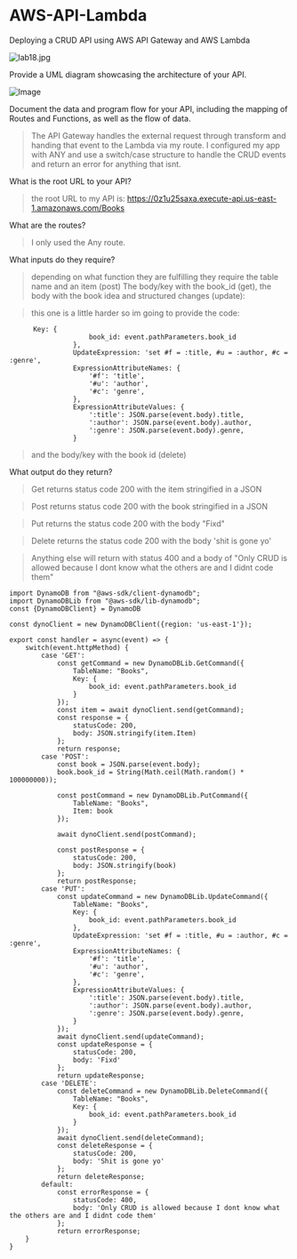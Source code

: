 # AWS-API-Lambda
Deploying a CRUD API using AWS API Gateway and AWS Lambda

![lab18.jpg](https://i.postimg.cc/nr1BNy0x/lab18.jpg)

Provide a UML diagram showcasing the architecture of your API.

![Image](https://d2908q01vomqb2.cloudfront.net/22d200f8670dbdb3e253a90eee5098477c95c23d/2018/01/21/AR_Diagram_010418.png)

Document the data and program flow for your API, including the mapping of Routes and Functions, as well as the flow of data.

>The API Gateway handles the external request through transform and handing that event to the Lambda via my route. I configured my app with ANY and use a switch/case structure to handle the CRUD events and return an error for anything that isnt.

What is the root URL to your API?
> the root URL to my API is: https://0z1u25saxa.execute-api.us-east-1.amazonaws.com/Books

What are the routes?
> I only used the Any route.

What inputs do they require?
>depending on what function they are fulfilling they require the table name and an item (post) The body/key with the book_id (get), the body with the book idea and structured changes (update):

> this one is a little harder so im going to provide the code: 
```
      Key: {
                    book_id: event.pathParameters.book_id
                },
                UpdateExpression: 'set #f = :title, #u = :author, #c = :genre',
                ExpressionAttributeNames: {
                    '#f': 'title',
                    '#u': 'author',
                    '#c': 'genre',
                },
                ExpressionAttributeValues: {
                    ':title': JSON.parse(event.body).title,
                    ':author': JSON.parse(event.body).author,
                    ':genre': JSON.parse(event.body).genre,
                }
```

> and the body/key with the book id (delete)

What output do they return?

>Get returns status code 200 with the item stringified in a JSON<br>

>Post returns status code 200 with the book stringified in a JSON<br>

>Put returns the status code 200 with the body "Fixd"<br>

>Delete returns the status code 200 with the body 'shit is gone yo'<br>

>Anything else will return with status 400 and a body of "Only CRUD is allowed because I dont know what the others are and I didnt code them"

```
import DynamoDB from "@aws-sdk/client-dynamodb";
import DynamoDBLib from "@aws-sdk/lib-dynamodb";
const {DynamoDBClient} = DynamoDB

const dynoClient = new DynamoDBClient({region: 'us-east-1'});

export const handler = async(event) => {
    switch(event.httpMethod) {
        case 'GET':
            const getCommand = new DynamoDBLib.GetCommand({
                TableName: "Books",
                Key: {
                    book_id: event.pathParameters.book_id
                }
            });
            const item = await dynoClient.send(getCommand);
            const response = {
                statusCode: 200,
                body: JSON.stringify(item.Item)
            };
            return response;
        case 'POST':
            const book = JSON.parse(event.body);
            book.book_id = String(Math.ceil(Math.random() * 100000000));
            
            const postCommand = new DynamoDBLib.PutCommand({
                TableName: "Books",
                Item: book
            });
            
            await dynoClient.send(postCommand);
            
            const postResponse = {
                statusCode: 200,
                body: JSON.stringify(book)
            };
            return postResponse;
        case 'PUT':
            const updateCommand = new DynamoDBLib.UpdateCommand({
                TableName: "Books",
                Key: {
                    book_id: event.pathParameters.book_id
                },
                UpdateExpression: 'set #f = :title, #u = :author, #c = :genre',
                ExpressionAttributeNames: {
                    '#f': 'title',
                    '#u': 'author',
                    '#c': 'genre',
                },
                ExpressionAttributeValues: {
                    ':title': JSON.parse(event.body).title,
                    ':author': JSON.parse(event.body).author,
                    ':genre': JSON.parse(event.body).genre,
                }
            });
            await dynoClient.send(updateCommand);
            const updateResponse = {
                statusCode: 200,
                body: 'Fixd'
            };
            return updateResponse;
        case 'DELETE':
            const deleteCommand = new DynamoDBLib.DeleteCommand({
                TableName: "Books",
                Key: {
                    book_id: event.pathParameters.book_id
                }
            });
            await dynoClient.send(deleteCommand);
            const deleteResponse = {
                statusCode: 200,
                body: 'Shit is gone yo'
            };
            return deleteResponse;
        default:
            const errorResponse = {
                statusCode: 400,
                body: 'Only CRUD is allowed because I dont know what the others are and I didnt code them'
            };
            return errorResponse;
    }
}
```

